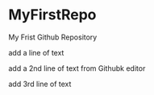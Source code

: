 # MyFirstRepo
My Frist Github Repository

add a line of text

add a 2nd line of text from Githubk editor

add 3rd line of text